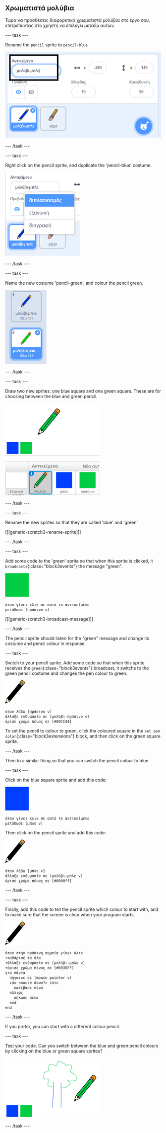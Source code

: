 ## Χρωματιστά μολύβια

Τώρα να προσθέσεις διαφορετικά χρωματιστά μολύβια στο έργο σου, επιτρέποντας στο χρήστη να επιλέγει μεταξύ αυτών.

\--- task \---

Rename the `pencil` sprite to `pencil-blue`

![rename-pencil](images/rename-pencil.png)

\--- /task \---

\--- task \---

Right click on the pencil sprite, and duplicate the 'pencil-blue' costume.

![screenshot](images/paint-blue-duplicate.png)

\--- /task \---

\--- task \---

Name the new costume 'pencil-green', and colour the pencil green.

![screenshot](images/paint-pencil-green.png)

\--- /task \---

\--- task \---

Draw two new sprites: one blue square and one green square. These are for choosing between the blue and green pencil.

![screenshot](images/paint-selectors.png)

\--- /task \---

\--- task \---

Rename the new sprites so that they are called 'blue' and 'green'

[[[generic-scratch3-rename-sprite]]]

\--- /task \---

\--- task \---

Add some code to the 'green' sprite so that when this sprite is clicked, it `broadcasts`{:class="block3events"} the message "green".

![green square](images/green_square.png)

```blocks3
όταν γίνει κλικ σε αυτό το αντικείμενο
μετάδωσε (πράσινο v)
```

[[[generic-scratch3-broadcast-message]]]

\--- /task \---

The pencil sprite should listen for the "green" message and change its costume and pencil colour in response.

\--- task \---

Switch to your pencil sprite. Add some code so that when this sprite receives the `green`{:class="block3events"} broadcast, it switchs to the green pencil costume and changes the pen colour to green.

![pencil](images/pencil.png)

```blocks3
όταν λάβω [πράσινο v]
άλλαξε ενδυμασία σε (μολύβι-πράσινο v)
όρισε χρώμα πένας σε [#00CC44]
```

To set the pencil to colour to green, click the coloured square in the `set pen color`{:class="block3extensions"} block, and then click on the green square sprite.

\--- /task \---

Then to a similar thing so that you can switch the pencil colour to blue.

\--- task \---

Click on the blue square sprite and add this code:

![blue_square](images/blue_square.png)

```blocks3
όταν γίνει κλικ σε αυτό το αντικείμενο
μετάδωσε (μπλε v)
```

Then click on the pencil sprite and add this code:

![pencil](images/pencil.png)

```blocks3
όταν λάβω [μπλε v]
άλλαξε ενδυμασία σε (μολύβι-μπλε v)
όρισε χρώμα πένας σε [#0000ff]
```

\--- /task \---

\--- task \---

Finally, add this code to tell the pencil sprite which colour to start with, and to make sure that the screen is clear when your program starts.

![pencil](images/pencil.png)

```blocks3
όταν στην πράσινη σημαία γίνει κλικ
+καθάρισέ τα όλα
+άλλαξε ενδυμασία σε (μολύβι-μπλε v)
+όρισε χρώμα πένας σε [#0035FF]
για πάντα 
  πήγαινε σε (mouse pointer v)
  εάν <mouse down?> τότε 
    κατέβασε πένα
  αλλιώς 
    σήκωσε πένα
  end
end
```

\--- /task \---

If you prefer, you can start with a different colour pencil.

\--- task \---

Test your code. Can you switch between the blue and green pencil colours by clicking on the blue or green square sprites?

![screenshot](images/paint-pens-test.png)

\--- /task \---